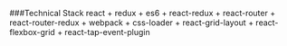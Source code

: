 ###Technical Stack
react + redux + es6 + react-redux + react-router + react-router-redux + webpack + css-loader + react-grid-layout + react-flexbox-grid + react-tap-event-plugin
